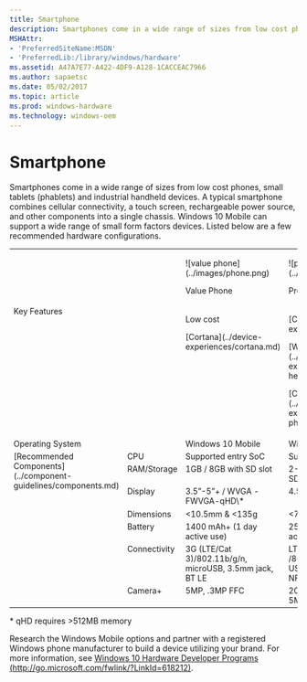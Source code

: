 ```yaml
---
title: Smartphone
description: Smartphones come in a wide range of sizes from low cost phones, small tablets (phablets) and industrial handheld devices.
MSHAttr:
- 'PreferredSiteName:MSDN'
- 'PreferredLib:/library/windows/hardware'
ms.assetid: A47A7E77-A422-4DF9-A128-1CACCEAC7966
ms.author: sapaetsc
ms.date: 05/02/2017
ms.topic: article
ms.prod: windows-hardware
ms.technology: windows-oem
---
```


# Smartphone


Smartphones come in a wide range of sizes from low cost phones, small tablets (phablets) and industrial handheld devices. A typical smartphone combines cellular connectivity, a touch screen, rechargeable power source, and other components into a single chassis. Windows 10 Mobile can support a wide range of small form factors devices. Listed below are a few recommended hardware configurations.
<table>
<tbody valign="top">
<tr>
<td colspan="2"/>
<td>
<p>
![value phone](../images/phone.png)
</p>
<p>
Value Phone
</p>
</td>
<td>
<p>
![premium phone](../images/phone.png)
</p>
<p>
Premium Phone
</p>
</td>
<td>
<p>
![value phablet](../images/phablet.png)
</p>
<p>
Value Phablet
</p>
</td>
</tr>
<tr>
<td colspan="2">
Key Features
</td>
<td>
<p>
Low cost
</p>
<p>
[Cortana](../device-experiences/cortana.md)
</p>
</td>
<td>
<p>
[Cortana](../device-experiences/cortana.md)
</p>
<p>
[Windows Hello](../device-experiences/windows-hello.md)
</p>
<p>
[Continuum for Phones](../device-experiences/continuum-phone.md)
</p>
</td>
<td>
<p>
[Cortana](../device-experiences/cortana.md)
</p>
<p>
[Windows Hello](../device-experiences/windows-hello.md)
</p>
</td>
</tr>
<tr>
<td colspan="2">
Operating System
</td>
<td>
Windows 10 Mobile
</td>
<td>
Windows 10 Mobile
</td>
<td>
Windows 10 Mobile
</td>
</tr>
<tr>
<td rowspan="7">
[Recommended Components](../component-guidelines/components.md)
</td>
<td>
CPU
</td>
<td>
Supported entry SoC
</td>
<td>
Supported premium SoC
</td>
<td>
Mid tier supported SoC
</td>
</tr>
<tr>
<td>
RAM/Storage
</td>
<td>
1GB / 8GB with SD slot
</td>
<td>
2-4GB / 32-64GB with SD slot
</td>
<td>
2GB / 16GB with SD slot
</td>
</tr>
<tr>
<td>
Display
</td>
<td>
3.5”-5”+ / WVGA -FWVGA-qHD\*
</td>
<td>
4.5-5.5”+ / FHD-WQHD
</td>
<td>
5.5”-7”/720p+
</td>
</tr>
<tr>
<td>
Dimensions
</td>
<td>
&lt;10.5mm & &lt;135g
</td>
<td>
&lt;7.5mm & &lt;160g
</td>
<td>
&lt;10mm & &lt;175g
</td>
</tr>
<tr>
<td>
Battery
</td>
<td>
1400 mAh+ (1 day active use)
</td>
<td>
2500+ mAh ( 1 day active use)
</td>
<td>
3000 mAh+ ( 1 day active use)
</td>
</tr>
<tr>
<td>
Connectivity
</td>
<td>
3G (LTE/Cat 3)/802.11b/g/n, microUSB, 3.5mm jack, BT LE
</td>
<td>
LTE/Cat 4+ /802.11b/g/n/ac 2x2, USB, 3.5mm jack, BT LE, NFC
</td>
<td>
LTE/Cat 3 /802.11b/g/n/ac 2x2, USB 3.0 type-c, 3.5mm jack, BT LE, NFC
</td>
</tr>
<tr>
<td>
Camera+
</td>
<td>
5MP, .3MP FFC
</td>
<td>
20MP with OIS/Flash; 5MP FFC
</td>
<td>
5MP, .3MP FFC
</td>
</tr>
</tbody>
</table>

\* qHD requires &gt;512MB memory

Research the Windows Mobile options and partner with a registered Windows phone manufacturer to build a device utilizing your brand. For more information, see [Windows 10 Hardware Developer Programs (http://go.microsoft.com/fwlink/?LinkId=618212)](http://go.microsoft.com/fwlink/?LinkId=618212).
